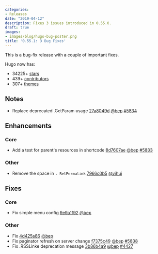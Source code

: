 ```yaml
---
categories:
- Releases
date: "2019-04-12"
description: Fixes 3 issues introduced in 0.55.0.
draft: true
images:
- images/blog/hugo-bug-poster.png
title: '0.55.1: 3 Bug Fixes'
---
```


	

This is a bug-fix release with a couple of important fixes.


Hugo now has:

* 34225+ [stars](https://github.com/gohugoio/hugo/stargazers)
* 439+ [contributors](https://github.com/gohugoio/hugo/graphs/contributors)
* 307+ [themes](http://themes.gohugo.io/)


## Notes

* Replace deprecated .GetParam usage [27a8049d](https://github.com/gohugoio/hugo/commit/27a8049da7996b703d02083182b84a002eae2599) [@bep](https://github.com/bep) [#5834](https://github.com/gohugoio/hugo/issues/5834)

## Enhancements

### Core

* Add a test for parent's resources in shortcode [8d7607ae](https://github.com/gohugoio/hugo/commit/8d7607aed10b3fe7373126ff5fa7dae36c559d7f) [@bep](https://github.com/bep) [#5833](https://github.com/gohugoio/hugo/issues/5833)

### Other

* Remove the space in `. RelPermalink` [7966c0b5](https://github.com/gohugoio/hugo/commit/7966c0b5b7b2297527f8be9040b793de5e4e3f48) [@yihui](https://github.com/yihui) 

## Fixes

### Core

* Fix simple menu config [9e9a1f92](https://github.com/gohugoio/hugo/commit/9e9a1f92baf151f8d840d6b5b963945d1410ce25) [@bep](https://github.com/bep) 

### Other

* Fix [4d425a86](https://github.com/gohugoio/hugo/commit/4d425a86f5c03a5cca27d4e0f99d61acbb938d80) [@bep](https://github.com/bep) 
* Fix paginator refresh on server change [f7375c49](https://github.com/gohugoio/hugo/commit/f7375c497239115cd30ae42af6b4d298e4e7ad7d) [@bep](https://github.com/bep) [#5838](https://github.com/gohugoio/hugo/issues/5838)
* Fix .RSSLinke deprecation message [3b86b4a9](https://github.com/gohugoio/hugo/commit/3b86b4a9f5ce010c9714d813d5b8ecddda22c69f) [@bep](https://github.com/bep) [#4427](https://github.com/gohugoio/hugo/issues/4427)





